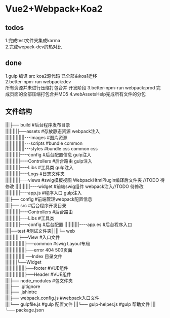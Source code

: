 # Vue2+Webpack+Koa2    
## todos    
1.完成test文件夹集成karma  
2.完成wepack-dev的热对比  
## done 
1.gulp 编译 src koa2源代码 已全部由koa1迁移    
2.better-npm-run webpack:dev    
  所有资源并未进行压缩打包合并 开发阶段
3.better-npm-run webpack:prod
完成页面的全部压缩打包合并MD5
4.webAssetsHelp完成所有文件的分包    
## 文件结构
|||├── build                #后台程序发布目录  
||||||||├──assets         #存放静态资源 webpack注入  
|||||||||||||---images        #图片资源     
|||||||||||||---scripts       #bundle common        
|||||||||||||---styles        #bundle css common css        
||||||||||----config          #后台配置信息 gulp注入  
||||||||||----Controllers     #后台路由     gulp注入     
||||||||||----Libs            #工具类     gulp注入     
||||||||||----Logs            #日志文件夹          
||||||||||----views           #swig模板视图 WebpackHtmlPlugin编译后文件夹 //TODO 待修改
||||||||||----widget          #前端swig组件 webpack注入//TODO 待修改             
||||||||||----app.js          #程序入口   gulp注入            
|||├── config                #前端管理webpack配置信息  
|||├── src                  #后台程序开发目录  
||||||||||----Controllers       #后台路由  
||||||||||----Libs            #工具类          
||||||||||----config         #后台配置
||||||||||----app.es         #后台程序入口   
||||──test   #测试文件夹|
|||└─ web  
|||||||||├──View        #入口文件  
|||||||||||||├──common #swig Layout布局  
|||||||||||||├──error  404 500页面  
||||||||||||| ──Index  目录文件  
||||||||└──Widget   
|||||||||||||├──footer #VUE组件  
|||||||||||||├──Header #VUE组件  
|||├── node_modules        #包文件夹  
|||├── .gitignore     
|||├── .jshintrc      
|||├── webpack.config.js   #webpack入口文件  
|||└── gulpfile.js #gulp 配置文件
|||└── gulp-helper.js #gulp 帮助文件 
|||└── package.json  
    